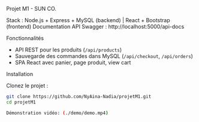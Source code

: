 Projet M1 - SUN CO.

Stack : Node.js + Express + MySQL (backend) | React + Bootstrap (frontend)
Documentation API Swagger : http://localhost:5000/api-docs

Fonctionnalités

- API REST pour les produits (`/api/products`)
- Sauvegarde des commandes dans MySQL (`/api/checkout`, `/api/orders`)
- SPA React avec panier, page produit, view cart

Installation

 Clonez le projet :
   ```bash
   git clone https://github.com/NyAina-Nadia/projetM1.git
   cd projetM1

Démonstration vidéo: (./demo/demo.mp4)
